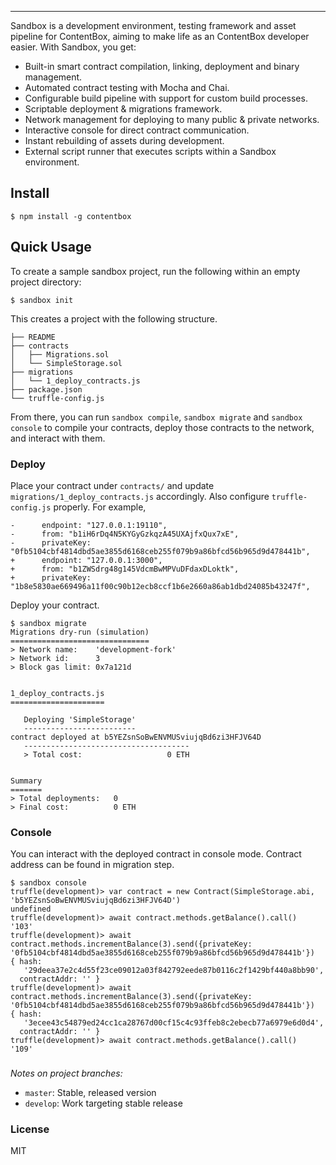 
-----------------------


Sandbox is a development environment, testing framework and asset pipeline for ContentBox, aiming to make life as an ContentBox developer easier. With Sandbox, you get:

* Built-in smart contract compilation, linking, deployment and binary management.
* Automated contract testing with Mocha and Chai.
* Configurable build pipeline with support for custom build processes.
* Scriptable deployment & migrations framework.
* Network management for deploying to many public & private networks.
* Interactive console for direct contract communication.
* Instant rebuilding of assets during development.
* External script runner that executes scripts within a Sandbox environment.


## Install

```
$ npm install -g contentbox
```

## Quick Usage

To create a sample sandbox project, run the following within an empty project directory:

```
$ sandbox init
```
This creates a project with the following structure.
```
├── README
├── contracts
│   ├── Migrations.sol
│   └── SimpleStorage.sol
├── migrations
│   └── 1_deploy_contracts.js
├── package.json
└── truffle-config.js
```
From there, you can run `sandbox compile`, `sandbox migrate` and `sandbox console` to compile your contracts, deploy those contracts to the network, and interact with them.

### Deploy
Place your contract under `contracts/` and update `migrations/1_deploy_contracts.js` accordingly. Also configure `truffle-config.js` properly. For example,
```
-      endpoint: "127.0.0.1:19110",
-      from: "b1iH6rDq4N5KYGyGzkqzA45UXAjfxQux7xE",
-      privateKey: "0fb5104cbf4814dbd5ae3855d6168ceb255f079b9a86bfcd56b965d9d478441b",
+      endpoint: "127.0.0.1:3000",
+      from: "b1ZWSdrg48g145VdcmBwMPVuDFdaxDLoktk",
+      privateKey: "1b8e5830ae669496a11f00c90b12ecb8ccf1b6e2660a86ab1dbd24085b43247f",
```
Deploy your contract.
```
$ sandbox migrate
Migrations dry-run (simulation)
===============================
> Network name:    'development-fork'
> Network id:      3
> Block gas limit: 0x7a121d


1_deploy_contracts.js
=====================

   Deploying 'SimpleStorage'
   -------------------------
contract deployed at b5YEZsnSoBwENVMUSviujqBd6zi3HFJV64D
   -------------------------------------
   > Total cost:                   0 ETH


Summary
=======
> Total deployments:   0
> Final cost:          0 ETH
```


### Console
You can interact with the deployed contract in console mode. Contract address can be found in migration step.
```
$ sandbox console
truffle(development)> var contract = new Contract(SimpleStorage.abi, 'b5YEZsnSoBwENVMUSviujqBd6zi3HFJV64D')
undefined
truffle(development)> await contract.methods.getBalance().call()
'103'
truffle(development)> await contract.methods.incrementBalance(3).send({privateKey: '0fb5104cbf4814dbd5ae3855d6168ceb255f079b9a86bfcd56b965d9d478441b'})
{ hash:
   '29deea37e2c4d55f23ce09012a03f842792eede87b0116c2f1429bf440a8bb90',
  contractAddr: '' }
truffle(development)> await contract.methods.incrementBalance(3).send({privateKey: '0fb5104cbf4814dbd5ae3855d6168ceb255f079b9a86bfcd56b965d9d478441b'})
{ hash:
   '3ecee43c54879ed24cc1ca28767d00cf15c4c93ffeb8c2ebecb77a6979e6d0d4',
  contractAddr: '' }
truffle(development)> await contract.methods.getBalance().call()
'109'
```

### 
*Notes on project branches:*
+    `master`: Stable, released version
+    `develop`: Work targeting stable release

### License

MIT
